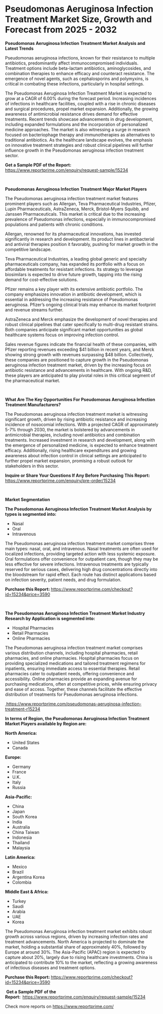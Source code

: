 <p><h1>Pseudomonas Aeruginosa Infection Treatment Market Size, Growth and Forecast from 2025 - 2032</h1></p><p><strong>Pseudomonas Aeruginosa Infection Treatment Market Analysis and Latest Trends</strong></p>
<p><p>Pseudomonas aeruginosa infections, known for their resistance to multiple antibiotics, predominantly affect immunocompromised individuals. Treatment options include beta-lactam antibiotics, aminoglycosides, and combination therapies to enhance efficacy and counteract resistance. The emergence of novel agents, such as cephalosporins and polymyxins, is critical in combating these infections, particularly in hospital settings. </p><p>The Pseudomonas Aeruginosa Infection Treatment Market is expected to grow at a CAGR of 6.00% during the forecast period. Increasing incidences of infections in healthcare facilities, coupled with a rise in chronic diseases and surgical procedures, propel market expansion. Additionally, the growing awareness of antimicrobial resistance drives demand for effective treatments. Recent trends showcase advancements in drug development, including expanded formulations and the incorporation of personalized medicine approaches. The market is also witnessing a surge in research focused on bacteriophage therapy and immunotherapies as alternatives to traditional antibiotics. As the healthcare landscape evolves, the emphasis on innovative treatment strategies and robust clinical pipelines will further influence growth in the Pseudomonas aeruginosa infection treatment sector.</p></p>
<p><strong>Get a Sample PDF of the Report:&nbsp;</strong> <a href="https://www.reportprime.com/enquiry/request-sample/15234?utm_campaign=3323&utm_medium=2&utm_source=Github&utm_content=ia&utm_term=20032025&utm_id=pseudomonas-aeruginosa-infection-treatment">https://www.reportprime.com/enquiry/request-sample/15234</a></p>
<p>&nbsp;</p>
<p><strong>Pseudomonas Aeruginosa Infection Treatment Major Market Players</strong></p>
<p><p>The Pseudomonas aeruginosa infection treatment market features prominent players such as Allergan, Teva Pharmaceutical Industries, Pfizer, Lupin Pharmaceuticals, AstraZeneca, Merck, Bristol-Myers Squibb, and Janssen Pharmaceuticals. This market is critical due to the increasing prevalence of Pseudomonas infections, especially in immunocompromised populations and patients with chronic conditions.</p><p>Allergan, renowned for its pharmaceutical innovations, has invested significantly in research and development. Its product lines in antibacterial and antiviral therapies position it favorably, pushing for market growth in the competitive landscape.</p><p>Teva Pharmaceutical Industries, a leading global generic and specialty pharmaceuticals company, has expanded its portfolio with a focus on affordable treatments for resistant infections. Its strategy to leverage biosimilars is expected to drive future growth, tapping into the rising demand for cost-effective solutions.</p><p>Pfizer remains a key player with its extensive antibiotic portfolio. The company emphasizes innovation in antibiotic development, which is essential in addressing the increasing resistance of Pseudomonas aeruginosa. Pfizer’s ongoing clinical trials may enhance its market footprint and revenue streams further.</p><p>AstraZeneca and Merck emphasize the development of novel therapies and robust clinical pipelines that cater specifically to multi-drug resistant strains. Both companies anticipate significant market opportunities as global healthcare systems focus on improving infection control.</p><p>Sales revenue figures indicate the financial health of these companies, with Pfizer reporting revenues exceeding $41 billion in recent years, and Merck showing strong growth with revenues surpassing $48 billion. Collectively, these companies are positioned to capture growth in the Pseudomonas aeruginosa infection treatment market, driven by the increasing focus on antibiotic resistance and advancements in healthcare. With ongoing R&D, these players are anticipated to play pivotal roles in this critical segment of the pharmaceutical market.</p></p>
<p>&nbsp;</p>
<p><strong>What Are The Key Opportunities For Pseudomonas Aeruginosa Infection Treatment Manufacturers?</strong></p>
<p><p>The Pseudomonas aeruginosa infection treatment market is witnessing significant growth, driven by rising antibiotic resistance and increasing incidence of nosocomial infections. With a projected CAGR of approximately 5-7% through 2030, the market is bolstered by advancements in antimicrobial therapies, including novel antibiotics and combination treatments. Increased investment in research and development, along with the emergence of personalized medicine, is expected to enhance treatment efficacy. Additionally, rising healthcare expenditures and growing awareness about infection control in clinical settings are anticipated to further propel market expansion, promising a robust outlook for stakeholders in this sector.</p></p>
<p><strong>Inquire or Share Your Questions If Any Before Purchasing This Report:</strong> <a href="https://www.reportprime.com/enquiry/pre-order/15234?utm_campaign=3323&utm_medium=2&utm_source=Github&utm_content=ia&utm_term=20032025&utm_id=pseudomonas-aeruginosa-infection-treatment">https://www.reportprime.com/enquiry/pre-order/15234</a></p>
<p>&nbsp;</p>
<p><strong>Market Segmentation</strong></p>
<p><strong>The Pseudomonas Aeruginosa Infection Treatment Market Analysis by types is segmented into:</strong></p>
<p><ul><li>Nasal</li><li>Oral</li><li>Intravenous</li></ul></p>
<p><p>The Pseudomonas aeruginosa infection treatment market comprises three main types: nasal, oral, and intravenous. Nasal treatments are often used for localized infections, providing targeted action with less systemic exposure. Oral formulations offer convenience for outpatient care, though they may be less effective for severe infections. Intravenous treatments are typically reserved for serious cases, delivering high drug concentrations directly into the bloodstream for rapid effect. Each route has distinct applications based on infection severity, patient needs, and drug formulation.</p></p>
<p><strong>Purchase this Report:&nbsp;</strong><a href="https://www.reportprime.com/checkout?id=15234&price=3590&utm_campaign=3323&utm_medium=2&utm_source=Github&utm_content=ia&utm_term=20032025&utm_id=pseudomonas-aeruginosa-infection-treatment">https://www.reportprime.com/checkout?id=15234&price=3590</a></p>
<p>&nbsp;</p>
<p><strong>The Pseudomonas Aeruginosa Infection Treatment Market Industry Research by Application is segmented into:</strong></p>
<p><ul><li>Hospital Pharmacies</li><li>Retail Pharmacies</li><li>Online Pharmacies</li></ul></p>
<p><p>The Pseudomonas aeruginosa infection treatment market comprises various distribution channels, including hospital pharmacies, retail pharmacies, and online pharmacies. Hospital pharmacies focus on providing specialized medications and tailored treatment regimens for inpatients, ensuring immediate access to essential therapies. Retail pharmacies cater to outpatient needs, offering convenience and accessibility. Online pharmacies provide an expanding avenue for purchasing medications, often at competitive prices, while ensuring privacy and ease of access. Together, these channels facilitate the effective distribution of treatments for Pseudomonas aeruginosa infections.</p></p>
<p><a href="https://www.reportprime.com/pseudomonas-aeruginosa-infection-treatment-r15234?utm_campaign=3323&utm_medium=2&utm_source=Github&utm_content=ia&utm_term=20032025&utm_id=pseudomonas-aeruginosa-infection-treatment">&nbsp;https://www.reportprime.com/pseudomonas-aeruginosa-infection-treatment-r15234</a></p>
<p><strong>In terms of Region, the Pseudomonas Aeruginosa Infection Treatment Market Players available by Region are:</strong></p>
<p>
    <p> <strong> North America: </strong>
        <ul>
            <li>United States</li>
            <li>Canada</li>
        </ul>
        </p> 
    <p> <strong> Europe: </strong>
        <ul>
            <li>Germany</li>
            <li>France</li>
            <li>U.K.</li>
            <li>Italy</li>
            <li>Russia</li>
        </ul>
        </p> 
    <p> <strong> Asia-Pacific: </strong>
        <ul>
            <li>China</li>
            <li>Japan</li>
            <li>South Korea</li>
            <li>India</li>
            <li>Australia</li>
            <li>China Taiwan</li>
            <li>Indonesia</li>
            <li>Thailand</li>
            <li>Malaysia</li>
        </ul>
        </p> 
    <p> <strong> Latin America: </strong>
        <ul>
            <li>Mexico</li>
            <li>Brazil</li>
            <li>Argentina Korea</li>
            <li>Colombia</li>
        </ul>
        </p> 
    <p> <strong> Middle East & Africa: </strong>
        <ul>
            <li>Turkey</li>
            <li>Saudi</li>
            <li>Arabia</li>
            <li>UAE</li>
            <li>Korea</li>
        </ul>
    </p>
    </p>
<p><p>The Pseudomonas Aeruginosa infection treatment market exhibits robust growth across various regions, driven by increasing infection rates and treatment advancements. North America is projected to dominate the market, holding a substantial share of approximately 40%, followed by Europe at around 30%. The Asia-Pacific (APAC) region is expected to capture about 20%, largely due to rising healthcare investments. China is anticipated to contribute 10% to the market, reflecting a growing awareness of infectious diseases and treatment options.</p></p>
<p><strong>Purchase this Report: </strong><a href="https://www.reportprime.com/checkout?id=15234&price=3590&utm_campaign=3323&utm_medium=2&utm_source=Github&utm_content=ia&utm_term=20032025&utm_id=pseudomonas-aeruginosa-infection-treatment">https://www.reportprime.com/checkout?id=15234&price=3590</a></p>
<p>&nbsp;<strong>Get a Sample PDF of the Report:&nbsp;&nbsp;</strong><a href="https://www.reportprime.com/enquiry/request-sample/15234?utm_campaign=3323&utm_medium=2&utm_source=Github&utm_content=ia&utm_term=20032025&utm_id=pseudomonas-aeruginosa-infection-treatment">https://www.reportprime.com/enquiry/request-sample/15234</a></p>
<p><strong></strong></p>
<p>Check more reports on <a href="https://www.reportprime.com/?utm_campaign=3323&utm_medium=2&utm_source=Github&utm_content=ia&utm_term=20032025&utm_id=pseudomonas-aeruginosa-infection-treatment">https://www.reportprime.com/</a></p>